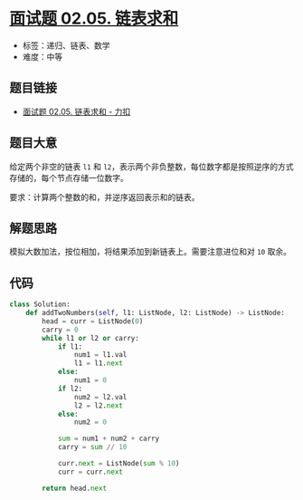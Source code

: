 # [面试题 02.05. 链表求和](https://leetcode.cn/problems/sum-lists-lcci/)

- 标签：递归、链表、数学
- 难度：中等

## 题目链接

- [面试题 02.05. 链表求和 - 力扣](https://leetcode.cn/problems/sum-lists-lcci/)

## 题目大意

给定两个非空的链表 `l1` 和 `l2`，表示两个非负整数，每位数字都是按照逆序的方式存储的，每个节点存储一位数字。

要求：计算两个整数的和，并逆序返回表示和的链表。

## 解题思路

模拟大数加法，按位相加，将结果添加到新链表上。需要注意进位和对 `10` 取余。

## 代码

```python
class Solution:
    def addTwoNumbers(self, l1: ListNode, l2: ListNode) -> ListNode:
        head = curr = ListNode(0)
        carry = 0
        while l1 or l2 or carry:
            if l1:
                num1 = l1.val
                l1 = l1.next
            else:
                num1 = 0
            if l2:
                num2 = l2.val
                l2 = l2.next
            else:
                num2 = 0

            sum = num1 + num2 + carry
            carry = sum // 10

            curr.next = ListNode(sum % 10)
            curr = curr.next

        return head.next
```


